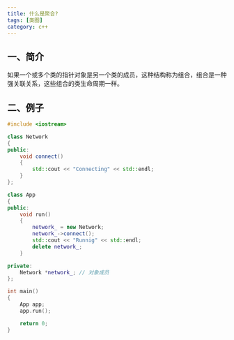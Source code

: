 ```yaml
---
title: 什么是聚合?
tags: [类图]
category: c++
---
```


## 一、简介
如果一个或多个类的指针对象是另一个类的成员，这种结构称为组合，组合是一种强关联关系，这些组合的类生命周期一样。

## 二、例子
```c++
#include <iostream>

class Network
{
public:
    void connect()
    {
        std::cout << "Connecting" << std::endl;
    }
};

class App
{
public:
    void run()
    {
        network_ = new Network;
        network_->connect();
        std::cout << "Runnig" << std::endl;
        delete network_;
    }

private:
    Network *network_; // 对象成员
};

int main()
{
    App app;
    app.run();

    return 0;
}
```
